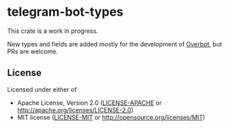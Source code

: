 # telegram-bot-types

This crate is a work in progress. 

New types and fields are added mostly for the development of
[Overbot](https://github.com/yuri91/overbot), but PRs are welcome.


## License

Licensed under either of

- Apache License, Version 2.0 ([LICENSE-APACHE](LICENSE-APACHE) or http://apache.org/licenses/LICENSE-2.0)
- MIT license ([LICENSE-MIT](LICENSE-MIT) or http://opensource.org/licenses/MIT)
